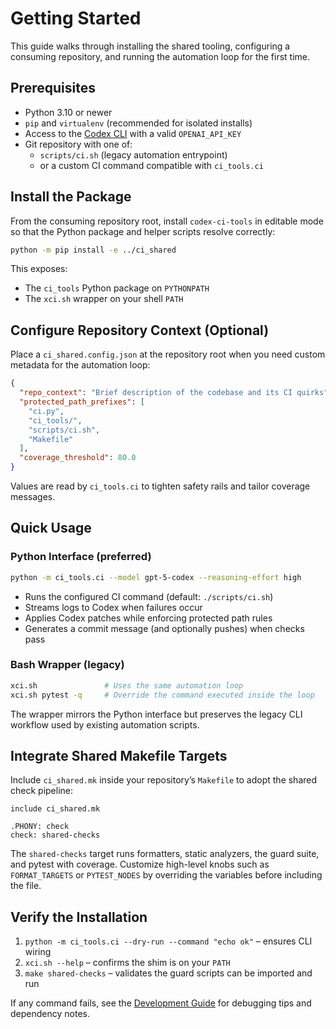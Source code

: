 # Getting Started

This guide walks through installing the shared tooling, configuring a consuming
repository, and running the automation loop for the first time.

## Prerequisites
- Python 3.10 or newer
- `pip` and `virtualenv` (recommended for isolated installs)
- Access to the [Codex CLI](https://github.com/kalshi-trading/codex-cli) with a
  valid `OPENAI_API_KEY`
- Git repository with one of:
  - `scripts/ci.sh` (legacy automation entrypoint)
  - or a custom CI command compatible with `ci_tools.ci`

## Install the Package
From the consuming repository root, install `codex-ci-tools` in editable mode so
that the Python package and helper scripts resolve correctly:

```bash
python -m pip install -e ../ci_shared
```

This exposes:
- The `ci_tools` Python package on `PYTHONPATH`
- The `xci.sh` wrapper on your shell `PATH`

## Configure Repository Context (Optional)
Place a `ci_shared.config.json` at the repository root when you need custom
metadata for the automation loop:

```json
{
  "repo_context": "Brief description of the codebase and its CI quirks",
  "protected_path_prefixes": [
    "ci.py",
    "ci_tools/",
    "scripts/ci.sh",
    "Makefile"
  ],
  "coverage_threshold": 80.0
}
```

Values are read by `ci_tools.ci` to tighten safety rails and tailor coverage
messages.

## Quick Usage

### Python Interface (preferred)
```bash
python -m ci_tools.ci --model gpt-5-codex --reasoning-effort high
```

- Runs the configured CI command (default: `./scripts/ci.sh`)
- Streams logs to Codex when failures occur
- Applies Codex patches while enforcing protected path rules
- Generates a commit message (and optionally pushes) when checks pass

### Bash Wrapper (legacy)
```bash
xci.sh               # Uses the same automation loop
xci.sh pytest -q     # Override the command executed inside the loop
```

The wrapper mirrors the Python interface but preserves the legacy CLI workflow
used by existing automation scripts.

## Integrate Shared Makefile Targets

Include `ci_shared.mk` inside your repository’s `Makefile` to adopt the shared
check pipeline:

```make
include ci_shared.mk

.PHONY: check
check: shared-checks
```

The `shared-checks` target runs formatters, static analyzers, the guard suite,
and pytest with coverage. Customize high-level knobs such as `FORMAT_TARGETS` or
`PYTEST_NODES` by overriding the variables before including the file.

## Verify the Installation
1. `python -m ci_tools.ci --dry-run --command "echo ok"` – ensures CLI wiring
2. `xci.sh --help` – confirms the shim is on your `PATH`
3. `make shared-checks` – validates the guard scripts can be imported and run

If any command fails, see the [Development Guide](development.md) for debugging
tips and dependency notes.
